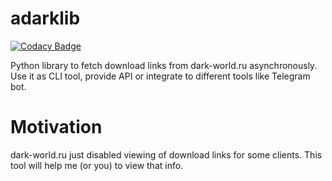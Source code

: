 # adarklib

[![Codacy Badge](https://api.codacy.com/project/badge/Grade/b13943a8b51244548a95064909880415)](https://app.codacy.com/app/pythoninja/adarklib?utm_source=github.com&utm_medium=referral&utm_content=pythoninja/adarklib&utm_campaign=Badge_Grade_Dashboard)

Python library to fetch download links from dark-world.ru asynchronously.
Use it as CLI tool, provide API or integrate to different tools like Telegram bot.

# Motivation

dark-world.ru just disabled viewing of download links for some clients. This tool will help me (or you) to view that info.